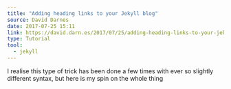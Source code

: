 ```yaml
---
title: "Adding heading links to your Jekyll blog"
source: David Darnes
date: 2017-07-25 15:11
link: https://david.darn.es/2017/07/25/adding-heading-links-to-your-jekyll-blog/
type: Tutorial
tool:
  - jekyll
---
```

I realise this type of trick has been done a few times with ever so slightly different syntax, but here is my spin on the whole thing
